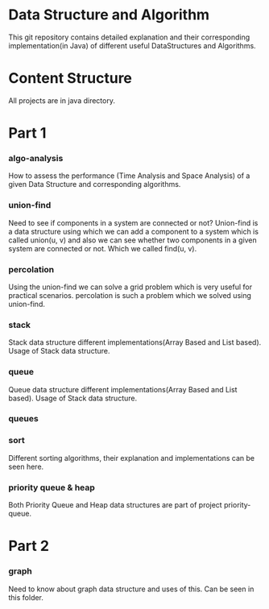 # Data Structure and Algorithm

This git repository contains detailed explanation and their corresponding implementation(in Java) of different useful DataStructures and Algorithms.

# Content Structure

All projects are in java directory.

# Part 1

### algo-analysis

How to assess the performance (Time Analysis and Space Analysis) of a given Data Structure and corresponding algorithms.

### union-find

Need to see if components in a system are connected or not? Union-find is a data structure using which we can add a component to a system which is called union(u, v) and also we can see whether two components in a given system are connected or not. Which we called find(u, v).

### percolation

Using the union-find we can solve a grid problem which is very useful for practical scenarios. percolation is such a problem which we solved using union-find.

### stack

Stack data structure different implementations(Array Based and List based). Usage of Stack data structure.  

### queue

Queue data structure different implementations(Array Based and List based). Usage of Stack data structure.

### queues

### sort

Different sorting algorithms, their explanation and implementations can be seen here. 

### priority queue & heap

Both Priority Queue and Heap data structures are part of project priority-queue.  

# Part 2

### graph

Need to know about graph data structure and uses of this. Can be seen in this folder.








